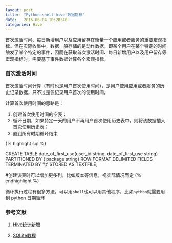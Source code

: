 ```yaml
---
layout: post
title:  "Python-shell-hive-数据指标"
date:   2016-06-04 10:28:40
categories: Hive
---
```


首次激活时间、每日新增用户以及应用留存在衡量一个应用或者服务的重要宏观指标。但在实际收集中，数据一般存储的是动作数据，即某个用户在某个特定的时间触发了某个特定的事件，因而在获取首次激活时间、每日新增用户以及用户留存等宏观指标时，需要基于事件数据计算各个宏观指标。


### 首次激活时间

首次激活时间计算（有时也是用户首次使用时间），是用户使用应用或者服务的历史记录数据，只不过是仅记录用户首次的使用时间。

计算首次使用时间的思路是：

1. 创建首次使用时间的空表；
2. 循环日期，如果特定一天的用户不再用户首次使用历史表中，则将该数据插入首次使用历史表；
3. 直到所有时期循环结束

{% highlight sql %}

CREATE TABLE date_of_first_use(user_id string,  date_of_first_use string)
PARTITIONED BY ( package string)
ROW FORMAT DELIMITED 
FIELDS TERMINATED BY '\t' 
STORED AS TEXTFILE;

#创建该表时可以增加更多列，比如版本等信息，视实际情况而定
{% endhighlight %}

循环执行过程有很多方法，可以用`shell`也可以用其他程序，比如`python`就需要用到 [python 日期循环][pthon_date_loop] 


### 参考文献

1. [Hive统计新增][ref1]

2. [SQLite教程][ref2]



[ref1]: http://blog.itpub.net/29254281/viewspace-2097338
[ref2]: http://www.runoob.com/sqlite/sqlite-tutorial.html
[pthon_date_loop]: http://blog.csdn.net/wusuopubupt/article/details/29606481

